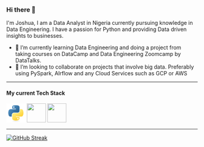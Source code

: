 ### Hi there 👋
I'm Joshua, I am a Data Analyst in Nigeria currently pursuing knowledge in Data Engineering. I have a passion for Python and providing Data driven insights to businesses. 


- 🌱 I’m currently learning Data Engineering and doing a project from taking courses on DataCamp and Data Engineering Zoomcamp by DataTalks. 
- 👯 I’m looking to collaborate on projects that involve big data. Preferably using PySpark, AIrflow and any Cloud Services such as GCP or AWS
 
 ---
 #### My current Tech Stack
<img src="https://raw.githubusercontent.com/devicons/devicon/master/icons/python/python-original.svg" height="50" width="50" alt="Python"/>    <img src="https://cdn.jsdelivr.net/gh/devicons/devicon/icons/fastapi/fastapi-plain.svg" height="50" width="50"/>   <img src="https://cdn.jsdelivr.net/gh/devicons/devicon/icons/postgresql/postgresql-original.svg" height="50" width="50"/>
          
          
          
---
[![GitHub Streak](http://github-readme-streak-stats.herokuapp.com?user=joshuaati&theme=tokyonight)](https://git.io/streak-stats)

<!--
**joshuaati/joshuaati** is a ✨ _special_ ✨ repository because its `README.md` (this file) appears on your GitHub profile.

Here are some ideas to get you started:

- 🔭 I’m currently working on ...
- 🌱 I’m currently learning ...
- 👯 I’m looking to collaborate on ...
- 🤔 I’m looking for help with ...
- 💬 Ask me about ...
- 📫 How to reach me: ...
- 😄 Pronouns: ...
- ⚡ Fun fact: ...
-->
